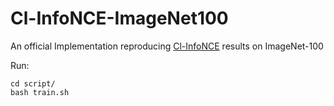 # Cl-InfoNCE-ImageNet100
An official Implementation reproducing [Cl-InfoNCE](https://openreview.net/pdf?id=MSwEFaztwkE) results on ImageNet-100

Run:

```
cd script/
bash train.sh
```
